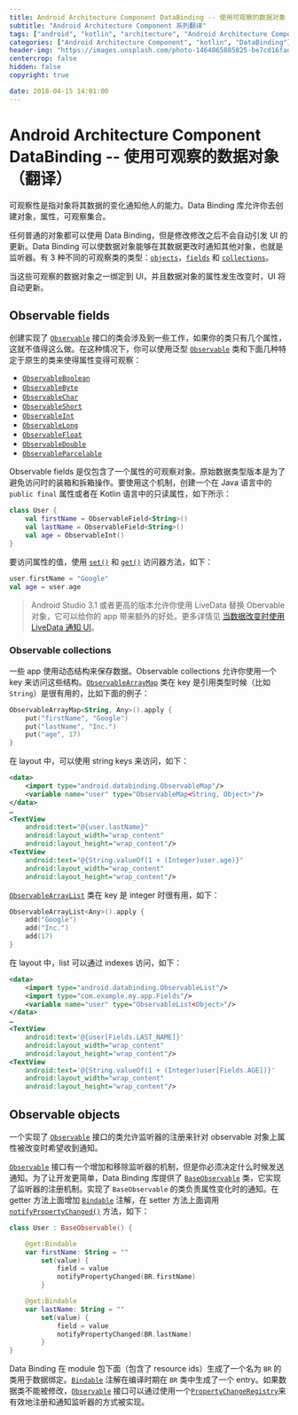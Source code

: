 ```yaml
---
title: Android Architecture Component DataBinding -- 使用可观察的数据对象（翻译）
subtitle: "Android Architecture Component 系列翻译"
tags: ["android", "kotlin", "architecture", "Android Architecture Component", "aac", "ViewModel", "LiveData", "DataBinding", "Lifecycles"]
categories: ["Android Architecture Component", "kotlin", "DataBinding"]
header-img: "https://images.unsplash.com/photo-1464865885825-be7cd16fad8d?ixlib=rb-0.3.5&ixid=eyJhcHBfaWQiOjEyMDd9&s=996620e5a840fd2d82fc5bb137a1b4f7&auto=format&fit=crop&w=2250&q=80"
centercrop: false
hidden: false
copyright: true

date: 2018-04-15 14:01:00
---
```


# Android Architecture Component DataBinding -- 使用可观察的数据对象（翻译）

可观察性是指对象将其数据的变化通知他人的能力。Data Binding 库允许你去创建对象，属性，可观察集合。

任何普通的对象都可以使用 Data Binding，但是修改修改之后不会自动引发 UI 的更新。Data Binding 可以使数据对象能够在其数据更改时通知其他对象，也就是监听器。有 3 种不同的可观察类的类型：[`objects`](https://developer.android.com/topic/libraries/data-binding/observability#observable_objects)，[`fields`](https://developer.android.com/topic/libraries/data-binding/observability#observable_fields) 和 [`collections`](https://developer.android.com/topic/libraries/data-binding/observability#observable_collections)。

当这些可观察的数据对象之一绑定到 UI，并且数据对象的属性发生改变时，UI 将自动更新。

## Observable fields

创建实现了 [`Observable`](https://developer.android.com/reference/android/databinding/Observable.html) 接口的类会涉及到一些工作，如果你的类只有几个属性，这就不值得这么做。在这种情况下，你可以使用泛型 [`Observable`](https://developer.android.com/reference/android/databinding/Observable.html) 类和下面几种特定于原生的类来使得属性变得可观察：

- [`ObservableBoolean`](https://developer.android.com/reference/android/databinding/ObservableBoolean.html)
- [`ObservableByte`](https://developer.android.com/reference/android/databinding/ObservableByte.html)
- [`ObservableChar`](https://developer.android.com/reference/android/databinding/ObservableChar.html)
- [`ObservableShort`](https://developer.android.com/reference/android/databinding/ObservableShort.html)
- [`ObservableInt`](https://developer.android.com/reference/android/databinding/ObservableInt.html)
- [`ObservableLong`](https://developer.android.com/reference/android/databinding/ObservableLong.html)
- [`ObservableFloat`](https://developer.android.com/reference/android/databinding/ObservableFloat.html)
- [`ObservableDouble`](https://developer.android.com/reference/android/databinding/ObservableDouble.html)
- [`ObservableParcelable`](https://developer.android.com/reference/android/databinding/ObservableParcelable.html)

Observable fields 是仅包含了一个属性的可观察对象。原始数据类型版本是为了避免访问时的装箱和拆箱操作。要使用这个机制，创建一个在 Java 语言中的 `public final` 属性或者在 Kotlin 语言中的只读属性，如下所示：

```kotlin
class User {
    val firstName = ObservableField<String>()
    val lastName = ObservableField<String>()
    val age = ObservableInt()
}
```

要访问属性的值，使用 [`set()`](https://developer.android.com/reference/android/databinding/ObservableField.html#set) 和 [`get()`](https://developer.android.com/reference/android/databinding/ObservableField.html#get) 访问器方法，如下：

```kotlin
user.firstName = "Google"
val age = user.age
```

> Android Studio 3.1 或者更高的版本允许你使用 LiveData 替换 Obervable 对象，它可以给你的 app 带来额外的好处。更多详情见 [当数据改变时使用 LiveData 通知 UI](https://developer.android.com/topic/libraries/data-binding/architecture.html#livedata)。

### Observable collections

一些 app 使用动态结构来保存数据。Observable collections 允许你使用一个 key 来访问这些结构。[`ObservableArrayMap`](https://developer.android.com/reference/android/databinding/ObservableArrayMap.html) 类在 key 是引用类型时候（比如 `String`）是很有用的，比如下面的例子：

```kotlin
ObservableArrayMap<String, Any>().apply {
    put("firstName", "Google")
    put("lastName", "Inc.")
    put("age", 17)
}
```

在 layout 中，可以使用 string keys 来访问，如下：

```xml
<data>
    <import type="android.databinding.ObservableMap"/>
    <variable name="user" type="ObservableMap<String, Object>"/>
</data>
…
<TextView
    android:text="@{user.lastName}"
    android:layout_width="wrap_content"
    android:layout_height="wrap_content"/>
<TextView
    android:text="@{String.valueOf(1 + (Integer)user.age)}"
    android:layout_width="wrap_content"
    android:layout_height="wrap_content"/>
```

[`ObservableArrayList`](https://developer.android.com/reference/android/databinding/ObservableArrayList.html) 类在 key 是 integer 时很有用，如下：

```kotlin
ObservableArrayList<Any>().apply {
    add("Google")
    add("Inc.")
    add(17)
}
```

在 layout 中，list 可以通过 indexes 访问，如下：

```xml
<data>
    <import type="android.databinding.ObservableList"/>
    <import type="com.example.my.app.Fields"/>
    <variable name="user" type="ObservableList<Object>"/>
</data>
…
<TextView
    android:text='@{user[Fields.LAST_NAME]}'
    android:layout_width="wrap_content"
    android:layout_height="wrap_content"/>
<TextView
    android:text='@{String.valueOf(1 + (Integer)user[Fields.AGE])}'
    android:layout_width="wrap_content"
    android:layout_height="wrap_content"/>
```

## Observable objects

一个实现了 [`Observable`](https://developer.android.com/reference/android/databinding/Observable.html) 接口的类允许监听器的注册来针对 observable 对象上属性被改变时希望收到通知。

[`Observable`](https://developer.android.com/reference/android/databinding/Observable.html) 接口有一个增加和移除监听器的机制，但是你必须决定什么时候发送通知。为了让开发更简单，Data Binding 库提供了 [`BaseObservable`](https://developer.android.com/reference/android/databinding/BaseObservable.html) 类，它实现了监听器的注册机制。实现了 `BaseObservable` 的类负责属性变化时的通知。在 getter 方法上面增加 [`Bindable`](https://developer.android.com/reference/android/databinding/Bindable.html) 注解，在 setter 方法上面调用 [`notifyPropertyChanged()`](https://developer.android.com/reference/android/databinding/BaseObservable.html#notifyPropertyChanged(int)) 方法，如下：

```kotlin
class User : BaseObservable() {

    @get:Bindable
    var firstName: String = ""
        set(value) {
            field = value
            notifyPropertyChanged(BR.firstName)
        }

    @get:Bindable
    var lastName: String = ""
        set(value) {
            field = value
            notifyPropertyChanged(BR.lastName)
        }
}
```

Data Binding 在 module 包下面（包含了 resource ids）生成了一个名为 `BR` 的类用于数据绑定。[`Bindable`](https://developer.android.com/reference/android/databinding/Bindable.html) 注解在编译时期在 `BR` 类中生成了一个 entry。如果数据类不能被修改，[`Observable`](https://developer.android.com/reference/android/databinding/Observable.html) 接口可以通过使用一个[`PropertyChangeRegistry`](https://developer.android.com/reference/android/databinding/PropertyChangeRegistry.html)来有效地注册和通知监听器的方式被实现。